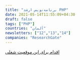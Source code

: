 ```yaml
---
title: "برنامه‌نویس ارشد PHP"
date: 2021-05-14T11:55:09+04:30
draft: false
tags: ["PHP"]
countries: "آلمان"
newsletters: ["12","13","14"]
companies: "ResearchGate"
---
```


[اقدام برای این موقعیت شغلی](https://www.researchgate.net/careers/senior-php-engineer-product-m-f-d-7d7b5278-92d0-4031-bf6f-e327d35a663e)